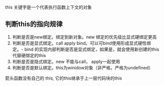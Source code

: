 this 关键字是一个代表执行函数上下文的对象
## 判断this的指向规律
1. 判断是否是new绑定。绑定到新对象。new 绑定的优先级比显式硬绑定更高
2. 判断是否是显式绑定。call apply bind。可以可bind使用形成显式硬性绑定。- bind 的实现内部判断是否是显式绑定，如果是，就会使用新创建的this代替硬绑定的this
3. 判断是否是隐式绑定。new 不能与call， apply一起使用
4. 判断是否是默认绑定。this为winidow对象（非严格，严格为undefined）

箭头函数没有自己的 this, 它的this继承于上一层代码块的this



